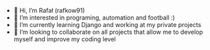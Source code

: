 - 👋 Hi, I’m Rafał (rafkow91)
- 👀 I’m interested in programing, automation and football :)
- 🌱 I’m currently learning Django and working at my private projects
- 💞️ I’m looking to collaborate on all projects that allow me to develop myself and improve my coding level

<!---
rafkow91/rafkow91 is a ✨ special ✨ repository because its `README.md` (this file) appears on your GitHub profile.
You can click the Preview link to take a look at your changes.
--->

